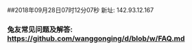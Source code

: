 ##2018年09月28日07时12分07秒 新址: 142.93.12.167
### 兔友常见问题及解答: https://github.com/wanggonging/d/blob/w/FAQ.md

